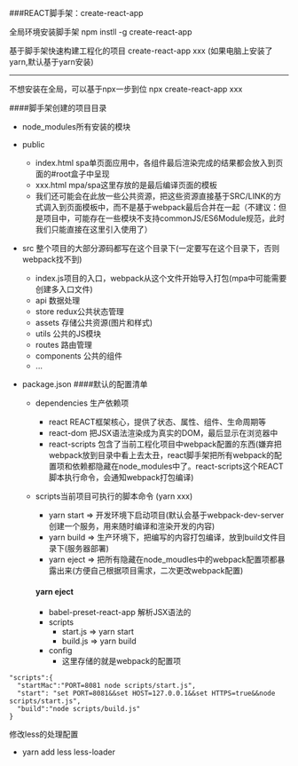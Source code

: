 ###REACT脚手架：create-react-app

全局环境安装脚手架
npm instll -g create-react-app

基于脚手架快速构建工程化的项目
create-react-app xxx (如果电脑上安装了yarn,默认基于yarn安装)


------
不想安装在全局，可以基于npx一步到位
npx create-react-app xxx

####脚手架创建的项目目录
- node_modules所有安装的模块
- public
    - index.html spa单页面应用中，各组件最后渲染完成的结果都会放入到页面的#root盒子中呈现
    - xxx.html mpa/spa这里存放的是最后编译页面的模板
    - 我们还可能会在此放一些公共资源，把这些资源直接基于SRC/LINK的方式调入到页面模板中，而不是基于webpack最后合并在一起（不建议：但是项目中，可能存在一些模块不支持commonJS/ES6Module规范，此时我们只能直接在这里引入使用了）
- src 整个项目的大部分源码都写在这个目录下(一定要写在这个目录下，否则webpack找不到)    
    - index.js项目的入口，webpack从这个文件开始导入打包(mpa中可能需要创建多入口文件)
    - api  数据处理
    - store redux公共状态管理
    - assets 存储公共资源(图片和样式)
    - utils 公共的JS模块
    - routes 路由管理
    - components 公共的组件
    - ...

- package.json
####默认的配置清单   
    - dependencies 生产依赖项
      - react REACT框架核心，提供了状态、属性、组件、生命周期等
      - react-dom 把JSX语法渲染成为真实的DOM，最后显示在浏览器中
      - react-scripts 包含了当前工程化项目中webpack配置的东西(嫌弃把webpack放到目录中看上去太丑，react脚手架把所有webpack的配置项和依赖都隐藏在node_modules中了。react-scripts这个REACT脚本执行命令，会通知webpack打包编译)
    - scripts当前项目可执行的脚本命令 (yarn xxx) 
      - yarn start => 开发环境下启动项目(默认会基于webpack-dev-server创建一个服务，用来随时编译和渲染开发的内容)
      - yarn build => 生产环境下，把编写的内容打包编译，放到build文件目录下(服务器部署)
      - yarn eject => 把所有隐藏在node_moudles中的webpack配置项都暴露出来(方便自己根据项目需求，二次更改webpack配置)


      #### yarn eject
      - babel-preset-react-app 解析JSX语法的
      - scripts
        - start.js => yarn start
        - build.js => yarn build
      - config
        - 这里存储的就是webpack的配置项  

```
"scripts":{
  "startMac":"PORT=8081 node scripts/start.js",
  "start": "set PORT=8081&&set HOST=127.0.0.1&&set HTTPS=true&&node scripts/start.js",
  "build":"node scripts/build.js"
}
```

修改less的处理配置
- yarn add less less-loader

 